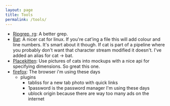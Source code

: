```yaml
---
layout: page
title: Tools
permalink: /tools/
---
```


* [Ripgrep, rg](https://github.com/BurntSushi/ripgrep): A better grep.
* [Bat](https://github.com/sharkdp/bat): A nicer cat for linux. If you're cat'ing a file this will add colour and line numbers. It's smart about it though. If cat is part of a pipeline where you probably don't want that character stream modified it doesn't. I've added an alias for cat -> bat.
* [Placekitten](https://placekitten.com/): Use pictures of cats into mockups with a nice api for specifying dimensions. So great this one.
* [firefox](https://www.mozilla.org): The browser i'm using these days
  * plugins
    * tabliss for a new tab photo with quick links
    * 1password is the password manager I'm using these days
    * ublock origin because there are way too many ads on the internet